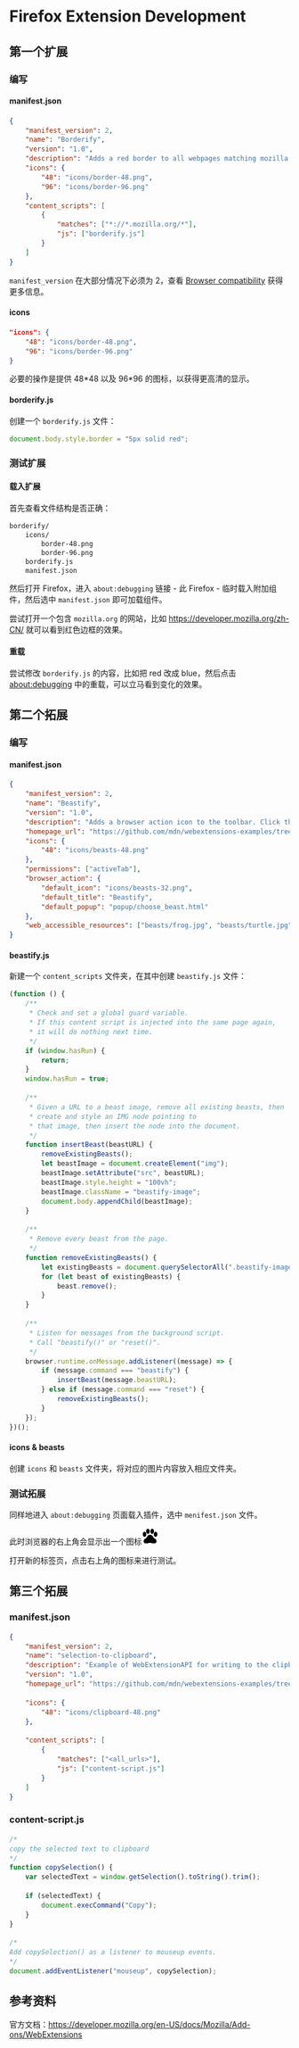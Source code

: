 # Firefox Extension Development

## 第一个扩展

### 编写

#### manifest.json

```json
{
	"manifest_version": 2,
	"name": "Borderify",
	"version": "1.0",
	"description": "Adds a red border to all webpages matching mozilla.org.",
	"icons": {
		"48": "icons/border-48.png",
		"96": "icons/border-96.png"
	},
	"content_scripts": [
		{
			"matches": ["*://*.mozilla.org/*"],
			"js": ["borderify.js"]
		}
	]
}
```

`manifest_version` 在大部分情况下必须为 2，查看 [Browser compatibility](https://developer.mozilla.org/en-US/docs/Mozilla/Add-ons/WebExtensions/manifest.json/manifest_version#browser_compatibility) 获得更多信息。

#### icons

```json
"icons": {
  	"48": "icons/border-48.png",
  	"96": "icons/border-96.png"
}
```

必要的操作是提供 48\*48 以及 96\*96 的图标，以获得更高清的显示。

#### borderify.js

创建一个 `borderify.js` 文件：

```js
document.body.style.border = "5px solid red";
```

### 测试扩展

#### 载入扩展

首先查看文件结构是否正确：

```
borderify/
	icons/
		border-48.png
		border-96.png
	borderify.js
	manifest.json
```

然后打开 Firefox，进入 `about:debugging` 链接 - 此 Firefox - 临时载入附加组件，然后选中 `manifest.json` 即可加载组件。

尝试打开一个包含 `mozilla.org` 的网站，比如 <https://developer.mozilla.org/zh-CN/> 就可以看到红色边框的效果。

#### 重载

尝试修改 `borderify.js` 的内容，比如把 red 改成 blue，然后点击 <about:debugging> 中的重载，可以立马看到变化的效果。

## 第二个拓展

### 编写

#### manifest.json

```json
{
	"manifest_version": 2,
	"name": "Beastify",
	"version": "1.0",
	"description": "Adds a browser action icon to the toolbar. Click the button to choose a beast. The active tab's body content is then replaced with a picture of the chosen beast. See https://developer.mozilla.org/en-US/Add-ons/WebExtensions/Examples#beastify",
	"homepage_url": "https://github.com/mdn/webextensions-examples/tree/master/beastify",
	"icons": {
		"48": "icons/beasts-48.png"
	},
	"permissions": ["activeTab"],
	"browser_action": {
		"default_icon": "icons/beasts-32.png",
		"default_title": "Beastify",
		"default_popup": "popup/choose_beast.html"
	},
	"web_accessible_resources": ["beasts/frog.jpg", "beasts/turtle.jpg", "beasts/snake.jpg"]
}
```

#### beastify.js

新建一个 `content_scripts` 文件夹，在其中创建 `beastify.js` 文件：

```js
(function () {
	/**
	 * Check and set a global guard variable.
	 * If this content script is injected into the same page again,
	 * it will do nothing next time.
	 */
	if (window.hasRun) {
		return;
	}
	window.hasRun = true;

	/**
	 * Given a URL to a beast image, remove all existing beasts, then
	 * create and style an IMG node pointing to
	 * that image, then insert the node into the document.
	 */
	function insertBeast(beastURL) {
		removeExistingBeasts();
		let beastImage = document.createElement("img");
		beastImage.setAttribute("src", beastURL);
		beastImage.style.height = "100vh";
		beastImage.className = "beastify-image";
		document.body.appendChild(beastImage);
	}

	/**
	 * Remove every beast from the page.
	 */
	function removeExistingBeasts() {
		let existingBeasts = document.querySelectorAll(".beastify-image");
		for (let beast of existingBeasts) {
			beast.remove();
		}
	}

	/**
	 * Listen for messages from the background script.
	 * Call "beastify()" or "reset()".
	 */
	browser.runtime.onMessage.addListener((message) => {
		if (message.command === "beastify") {
			insertBeast(message.beastURL);
		} else if (message.command === "reset") {
			removeExistingBeasts();
		}
	});
})();
```

#### icons & beasts

创建 `icons` 和 `beasts` 文件夹，将对应的图片内容放入相应文件夹。

### 测试拓展

同样地进入 `about:debugging` 页面载入插件，选中 `menifest.json` 文件。

此时浏览器的右上角会显示出一个图标![img](/02-beastify/icons/beasts-32.png)

打开新的标签页，点击右上角的图标来进行测试。

## 第三个拓展

### manifest.json

```json
{
	"manifest_version": 2,
	"name": "selection-to-clipboard",
	"description": "Example of WebExtensionAPI for writing to the clipboard",
	"version": "1.0",
	"homepage_url": "https://github.com/mdn/webextensions-examples/tree/master/selection-to-clipboard",

	"icons": {
		"48": "icons/clipboard-48.png"
	},

	"content_scripts": [
		{
			"matches": ["<all_urls>"],
			"js": ["content-script.js"]
		}
	]
}
```

### content-script.js

```js
/*
copy the selected text to clipboard
*/
function copySelection() {
	var selectedText = window.getSelection().toString().trim();

	if (selectedText) {
		document.execCommand("Copy");
	}
}

/*
Add copySelection() as a listener to mouseup events.
*/
document.addEventListener("mouseup", copySelection);
```

## 参考资料

官方文档：<https://developer.mozilla.org/en-US/docs/Mozilla/Add-ons/WebExtensions>
